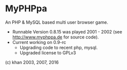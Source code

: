 # MyPHPpa
An PHP &amp; MySQL based multi user browser game. 

- Runnable Version 0.8.15 was played 2001 - 2002 (see http://www.myphppa.de for source code). 
- Current working on 0.9-rc
  - Upgrading code to recent php, mysql.
  - Upgraded license to GPLv3

(c) khan 2003, 2007, 2016
